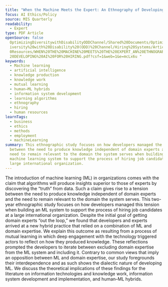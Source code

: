 ```yaml
---
title: "When the Machine Meets the Expert: An Ethnography of Developing AI for Hiring"
focus: AI Ethics/Policy
source: MIS Quarterly
readability:
  - Expert
type: PDF Article
openSource: false
  OptimizingDiversitywithDisabilityODDChannel/Shared%20Documents/Optimizing%20D\
  iversity%20with%20Disability%20(ODD)%20Channel/Hiring%20Systems/Article%20+%2\
  0Resources/WHEN%20THE%20MACHINE%20MEETS%20THE%20EXPERT_AN%20ETHNOGRAPHY%20OF%\
  20DEVELOPING%20AI%20FOR%20HIRING.pdf?csf=1&web=1&e=mcLx6u "
keywords:
  - Machine learning
  - artificial intelligence
  - knowledge production
  - knowledge work
  - mutual learning
  - human–ML hybrids
  - information system development
  - learning algorithms
  - ethnography
  - hiring
  - human resources
learnTags:
  - business
  - ethics
  - methods
  - employment
  - machineLearning
summary: This ethnographic study focuses on how developers managed the tension
  between the need to produce knowledge independent of domain experts and the
  need to remain relevant to the domain the system serves when building a
  machine learning system to support the process of hiring job candidates at a
  large international organization.
---
```

The introduction of machine learning (ML) in organizations comes with the claim that algorithms will produce insights superior to those of experts by discovering the “truth” from data. Such a claim gives rise to a tension between the need to produce knowledge independent of domain experts and the need to remain relevant to the domain the system serves. This two-year ethnographic study focuses on how developers managed this tension when building an ML system to support the process of hiring job candidates at a large international organization. Despite the initial goal of getting domain experts “out the loop,” we found that developers and experts arrived at a new hybrid practice that relied on a combination of ML and domain expertise. We explain this outcome as resulting from a process of mutual learning in which deep engagement with the technology triggered actors to reflect on how they produced knowledge. These reflections prompted the developers to iterate between excluding domain expertise from the ML system and including it. Contrary to common views that imply an opposition between ML and domain expertise, our study foregrounds their interdependence and as such shows the dialectic nature of developing ML. We discuss the theoretical implications of these findings for the literature on information technologies and knowledge work, information system development and implementation, and human–ML hybrids.